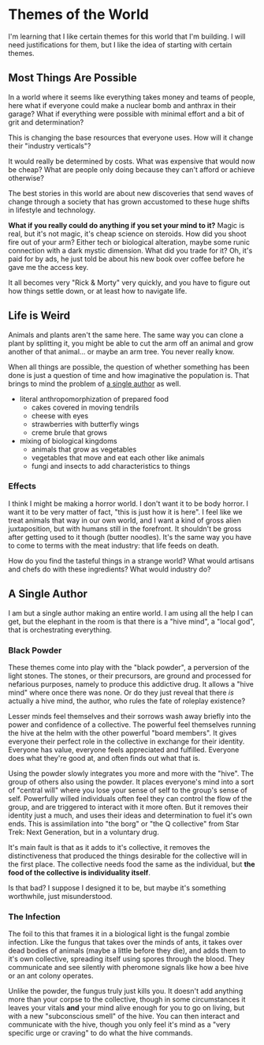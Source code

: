 # Themes of the World

I'm learning that I like certain themes for this world that I'm building. I will need justifications for them, but I like the idea of starting with certain themes.

## Most Things Are Possible

In a world where it seems like everything takes money and teams of people, here what if everyone could make a nuclear bomb and anthrax in their garage? What if everything were possible with minimal effort and a bit of grit and determination?

This is changing the base resources that everyone uses. How will it change their "industry verticals"?

It would really be determined by costs. What was expensive that would now be cheap? What are people only doing because they can't afford or achieve otherwise?

The best stories in this world are about new discoveries that send waves of change through a society that has grown accustomed to these huge shifts in lifestyle and technology.

**What if you really could do anything if you set your mind to it?** Magic is real, but it's not magic, it's cheap science on steroids. How did you shoot fire out of your arm? Either tech or biological alteration, maybe some runic connection with a dark mystic dimension. What did you trade for it? Oh, it's paid for by ads, he just told be about his new book over coffee before he gave me the access key.

It all becomes very "Rick & Morty" very quickly, and you have to figure out how things settle down, or at least how to navigate life.

## Life is Weird

Animals and plants aren't the same here. The same way you can clone a plant by splitting it, you might be able to cut the arm off an animal and grow another of that animal... or maybe an arm tree. You never really know. 

When all things are possible, the question of whether something has been done is just a question of time and how imaginative the population is. That brings to mind the problem of [a single author](#a-single-author) as well.

- literal anthropomorphization of prepared food
  - cakes covered in moving tendrils
  - cheese with eyes
  - strawberries with butterfly wings
  - creme brule that grows
- mixing of biological kingdoms
  - animals that grow as vegetables
  - vegetables that move and eat each other like animals
  - fungi and insects to add characteristics to things

### Effects

I think I might be making a horror world. I don't want it to be body horror. I want it to be very matter of fact, "this is just how it is here". I feel like we treat animals that way in our own world, and I want a kind of gross alien juxtaposition, but with humans still in the forefront. It shouldn't be gross after getting used to it though (butter noodles). It's the same way you have to come to terms with the meat industry: that life feeds on death.

How do you find the tasteful things in a strange world? What would artisans and chefs do with these ingredients? What would industry do?

## A Single Author

I am but a single author making an entire world. I am using all the help I can get, but the elephant in the room is that there is a "hive mind", a "local god", that is orchestrating everything.

### Black Powder

These themes come into play with the "black powder", a perversion of the light stones. The stones, or their precursors, are ground and processed for nefarious purposes, namely to produce this addictive drug. It allows a "hive mind" where once there was none. Or do they just reveal that there *is* actually a hive mind, the author, who rules the fate of roleplay existence?

Lesser minds feel themselves and their sorrows wash away briefly into the power and confidence of a collective. The powerful feel themselves running the hive at the helm with the other powerful "board members". It gives everyone their perfect role in the collective in exchange for their identity. Everyone has value, everyone feels appreciated and fulfilled. Everyone does what they're good at, and often finds out what that is.

Using the powder slowly integrates you more and more with the "hive". The group of others also using the powder. It places everyone's mind into a sort of "central will" where you lose your sense of self to the group's sense of self. Powerfully willed individuals often feel they can control the flow of the group, and are triggered to interact with it more often. But it removes their identity just a much, and uses their ideas and determination to fuel it's own ends. This is assimilation into "the borg" or "the Q collective" from Star Trek: Next Generation, but in a voluntary drug.

It's main fault is that as it adds to it's collective, it removes the distinctiveness that produced the things desirable for the collective will in the first place. The collective needs food the same as the individual, but **the food of the collective is individuality itself**.

Is that bad? I suppose I designed it to be, but maybe it's something worthwhile, just misunderstood.

### The Infection

The foil to this that frames it in a biological light is the fungal zombie infection. Like the fungus that takes over the minds of ants, it takes over dead bodies of animals (maybe a little before they die), and adds them to it's own collective, spreading itself using spores through the blood. They communicate and see silently with pheromone signals like how a bee hive or an ant colony operates.

Unlike the powder, the fungus truly just kills you. It doesn't add anything more than your corpse to the collective, though in some circumstances it leaves your vitals **and** your mind alive enough for you to go on living, but with a new "subconscious smell" of the hive. You can then interact and communicate with the hive, though you only feel it's mind as a "very specific urge or craving" to do what the hive commands.
